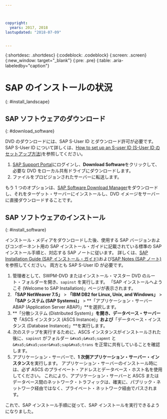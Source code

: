 ```yaml
---



copyright:
  years: 2017, 2018
lastupdated: "2018-07-09"


---
```


{:shortdesc: .shortdesc}
{:codeblock: .codeblock}
{:screen: .screen}
{:new_window: target="_blank"}
{:pre: .pre}
{:table: .aria-labeledby="caption"}

# SAP のインストールの状況
{: #install_landscape}

## SAP ソフトウェアのダウンロード
{: #download_software}

DVD のダウンロードには、SAP S-User ID とダウンロード許可が必要です。 SAP S-User ID について詳しくは、[How to set up an S-user ID (S-User ID のセットアップ方法)](https://www.sapappsdevelopmentpartnercenter.com/en/faq/program-faqs_2/how-to-receive-an-s-user-to-access-the-s_77)を参照してください。

1. [SAP Support Portal](https://support.sap.com/en/index.html)にログインし、**Download Software**をクリックして、必要な DVD をローカル共有ドライブにダウンロードします。
2. ファイルをプロビジョンされたサーバーに転送します。 

もう 1 つのオプションは、[SAP Software Download Manager](https://support.sap.com/en/my-support/software-downloads.html#section_995042677)をダウンロードし、それをターゲット・サーバーにインストールし、DVD イメージをサーバーに直接ダウンロードすることです。 

## SAP ソフトウェアのインストール
{: #install_software}

インストール・メディアをダウンロードした後、使用する SAP バージョンおよびコンポーネント用の SAP インストール・ガイドに記載されている標準の SAP インストール手順と、対応する SAP ノートに従います。 詳しくは、[SAP Installation Guide (SAP インストール・ガイド)](https://service.sap.com/instguides)および[SAP Notes (SAP ノート)](https://support.sap.com)を参照してください。 両方とも SAP S-User ID が必要です。

1. 管理者として、SWPM-DVD またはインストール・マスター DVD のルート・フォルダーを開き、`sapinst` を実行します。 「SAP インストールへようこそ (Welcome to SAP Installation)」ページが表示されます。
2. **「SAP NetWeaver 7.5」** > **「IBM DB2 for Linux, Unix, and Windows」** > **「SAP システム (SAP Systems)」** > **「アプリケーション・サーバー ABAP (Application Server ABAP)」**を選択します。
3. **「分散システム (Distributed System)」**を開き、データベース・サーバーで**「ASCS インスタンス (ASCS Instance)」**および**「データベース・インスタンス (Database Instance)」**を実行します。
4. 次のステップを実行するために、ASCS インスタンスがインストールされた後に、`sapinst` がフォルダー `&#xa5;&#xa5;sapmnt` と `&#xa5;&#xa5;user&#xa5;sap&#xa5;trans` を正常に共有していることを確認します。
5. アプリケーション・サーバーで、**1 次側アプリケーション・サーバー・インスタンス**を実行します。 アプリケーション・サーバーのインストール時には、必ず ASCS のプライベート・アドレスとデータベース・ホスト名を使用してください。 これにより、アプリケーション・サーバーと ASCS またはデータベース間のネットワーク・トラフィックは、確実に、パブリック・ネットワーク経由ではなく、プライベート・ネットワーク経由でパスされます。

これで、SAP インストール手順に従って、SAP インストールを実行できるようになりました。

